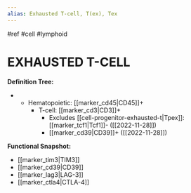 ```yaml
---
alias: Exhausted T-cell, T(ex), Tex
---
```


#ref #cell #lymphoid

# EXHAUSTED T-CELL

**Definition Tree:**
- - Hematopoietic: [[marker_cd45|CD45]]+ 
	- T-cell: [[marker_cd3|CD3]]+ 
		- Excludes [[cell-progenitor-exhausted-t|Tpex]]: [[marker_tcf1|Tcf1]]- ([[2022-11-28]])
		- [[marker_cd39|CD39]]+ ([[2022-11-28]])

**Functional Snapshot:**
- [[marker_tim3|TIM3]]
- [[marker_cd39|CD39]]
- [[marker_lag3|LAG-3]]
- [[marker_ctla4|CTLA-4]]
